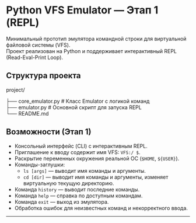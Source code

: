 # Python VFS Emulator — Этап 1 (REPL)

Минимальный прототип эмулятора командной строки для виртуальной файловой системы (VFS).  
Проект реализован на Python и поддерживает интерактивный REPL (Read-Eval-Print Loop).



## Структура проекта
project/

├── core_emulator.py # Класс Emulator с логикой команд  
├── emulator.py # Основной скрипт для запуска REPL  
└── README.md




## Возможности (Этап 1)

- Консольный интерфейс (CLI) с интерактивным REPL.
- Приглашение к вводу содержит имя VFS: `VFS:/ $`.
- Раскрытие переменных окружения реальной ОС (`$HOME`, `${USER}`).
- Команды-заглушки:
  - `ls [args]` — выводит имя команды и аргументы.
  - `cd [dir]` — выводит имя команды и аргументы, изменяет виртуальную текущую директорию.
- Команда `history` — выводит последние команды.
- Команда `help` — справка по доступным командам.
- Команда `exit` — выход из эмулятора.
- Обработка ошибок для неизвестных команд и некорректного ввода.

---
